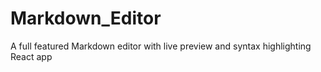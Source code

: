 # Markdown_Editor
 A full featured Markdown editor with live preview and syntax highlighting React app
